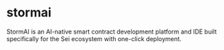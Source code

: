 # stormai
StormAI is an AI-native smart contract development platform and IDE built specifically for the Sei ecosystem with one-click deployment.
